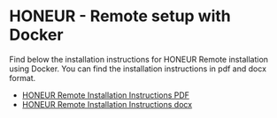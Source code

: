 # HONEUR - Remote setup with Docker

Find below the installation instructions for HONEUR Remote installation using Docker. You can find the installation instructions in pdf and docx format.

- [HONEUR Remote Installation Instructions PDF](https://github.com/solventrix/HONEUR-Setup/releases/latest/download/PHEDERATION.local.installation.instructions.pdf)
- [HONEUR Remote Installation Instructions docx](https://github.com/solventrix/HONEUR-Setup/releases/latest/download/PHEDERATION.local.installation.instructions.docx)